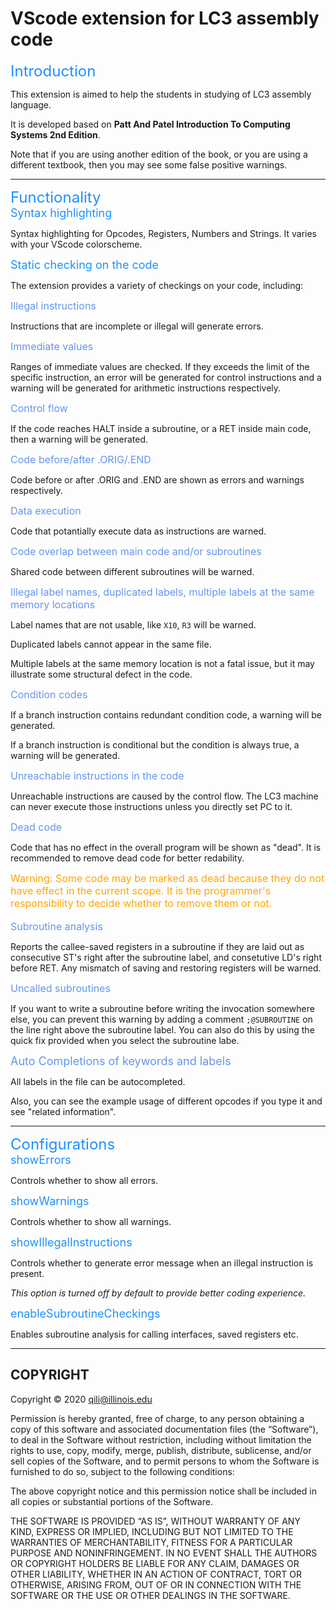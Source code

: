 # VScode extension for LC3 assembly code

<font color=#1E90FF size=5 >
Introduction
</font><br>

This extension is aimed to help the students in studying of LC3 assembly language. 

It is developed based on **Patt And Patel Introduction To Computing Systems 2nd Edition**.

Note that if you are using another edition of the book, or you are using a different textbook, then you may see some false positive warnings.

***

<font color=#1E90FF size=5 >
Functionality
</font><br>

<font color=#1E90FF size=4 >
Syntax highlighting
</font><br>

Syntax highlighting for Opcodes, Registers, Numbers and Strings. It varies with your VScode colorscheme.

<font color=#1E90FF size=4 >
Static checking on the code
</font><br>

The extension provides a variety of checkings on your code, including:

<font color=#6495ED size=3 >
Illegal instructions
</font><br>

Instructions that are incomplete or illegal will generate errors.

<font color=#6495ED size=3 >
Immediate values
</font><br>

Ranges of immediate values are checked. If they exceeds the limit of the specific instruction, an error will be generated for control instructions and a warning will be generated for arithmetic instructions respectively.

<font color=#6495ED size=3 >
Control flow
</font><br>

If the code reaches HALT inside a subroutine, or a RET inside main code, then a warning will be generated.

<font color=#6495ED size=3 >
Code before/after .ORIG/.END
</font><br>

Code before or after .ORIG and .END are shown as errors and warnings respectively.

<font color=#6495ED size=3 >
Data execution
</font><br>

Code that potantially execute data as instructions are warned.

<font color=#6495ED size=3 >
Code overlap between main code and/or subroutines
</font><br>

Shared code between different subroutines will be warned.

<font color=#6495ED size=3 >
Illegal label names, duplicated labels, multiple labels at the same memory locations
</font><br>

Label names that are not usable, like `X10`, `R3` will be warned.

Duplicated labels cannot appear in the same file.

Multiple labels at the same memory location is not a fatal issue, but it may illustrate some structural defect in the code.

<font color=#6495ED size=3 >
Condition codes
</font><br>

If a branch instruction contains redundant condition code, a warning will be generated.

If a branch instruction is conditional but the condition is always true, a warning will be generated.

<font color=#6495ED size=3 >
Unreachable instructions in the code
</font><br>

Unreachable instructions are caused by the control flow. The LC3 machine can never execute those instructions unless you directly set PC to it.

<font color=#6495ED size=3 >
Dead code
</font><br>

Code that has no effect in the overall program will be shown as "dead". It is recommended to remove dead code for better redability. 

<font color=#FFA500 size=3 >
Warning: Some code may be marked as dead because they do not have effect in the current scope. It is the programmer's responsibility to decide whether to remove them or not.
</font><br>
<br>
<font color=#6495ED size=3 >
Subroutine analysis
</font><br>

Reports the callee-saved registers in a subroutine if they are laid out as consecutive ST's right after the subroutine label, and consetutive LD's right before RET. Any mismatch of saving and restoring registers will be warned.

<font color=#6495ED size=3 >
Uncalled subroutines
</font><br>

If you want to write a subroutine before writing the invocation somewhere else, you can prevent this warning by adding a comment `;@SUBROUTINE` on the line right above the subroutine label. You can also do this by using the quick fix provided when you select the subroutine labe.

<font color=#6495ED size=4 >
Auto Completions of keywords and labels
</font><br>

All labels in the file can be autocompleted.

Also, you can see the example usage of different opcodes if you type it and see "related information".

***

<font color=#1E90FF size=5 >
Configurations
</font><br>

<font color=#1E90FF size=4 >
showErrors
</font><br>

Controls whether to show all errors.

<font color=#1E90FF size=4 >
showWarnings
</font><br>

Controls whether to show all warnings.

<font color=#1E90FF size=4 >
showIllegalInstructions
</font><br>

Controls whether to generate error message when an illegal instruction is present. 

*This option is turned off by default to provide better coding experience.*

<font color=#1E90FF size=4 >
enableSubroutineCheckings
</font><br>

Enables subroutine analysis for calling interfaces, saved registers etc.

***

## COPYRIGHT
Copyright © 2020 <qili@illinois.edu>

Permission is hereby granted, free of charge, to any person obtaining a copy of this software and associated documentation files (the “Software”), to deal in the Software without restriction, including without limitation the rights to use, copy, modify, merge, publish, distribute, sublicense, and/or sell copies of the Software, and to permit persons to whom the Software is furnished to do so, subject to the following conditions:

The above copyright notice and this permission notice shall be included in all copies or substantial portions of the Software.

THE SOFTWARE IS PROVIDED “AS IS”, WITHOUT WARRANTY OF ANY KIND, EXPRESS OR IMPLIED, INCLUDING BUT NOT LIMITED TO THE WARRANTIES OF MERCHANTABILITY, FITNESS FOR A PARTICULAR PURPOSE AND NONINFRINGEMENT. IN NO EVENT SHALL THE AUTHORS OR COPYRIGHT HOLDERS BE LIABLE FOR ANY CLAIM, DAMAGES OR OTHER LIABILITY, WHETHER IN AN ACTION OF CONTRACT, TORT OR OTHERWISE, ARISING FROM, OUT OF OR IN CONNECTION WITH THE SOFTWARE OR THE USE OR OTHER DEALINGS IN THE SOFTWARE.
